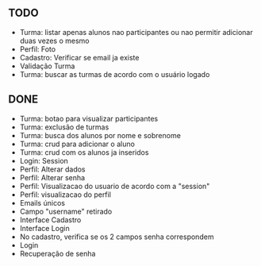 TODO
-----------
- Turma: listar apenas alunos nao participantes ou nao permitir adicionar duas vezes o mesmo
- Perfil: Foto
- Cadastro: Verificar se email ja existe
- Validação Turma
- Turma: buscar as turmas de acordo com o usuário logado

DONE
-----------
- Turma: botao para visualizar participantes
- Turma: exclusão de turmas
- Turma: busca dos alunos por nome e sobrenome
- Turma: crud para adicionar o aluno
- Turma: crud com os alunos ja inseridos
- Login: Session
- Perfil: Alterar dados
- Perfil: Alterar senha
- Perfil: Visualizacao do usuario de acordo com a "session"
- Perfil: visualizacao do perfil
- Emails únicos
- Campo "username" retirado
- Interface Cadastro
- Interface Login
- No cadastro, verifica se os 2 campos senha correspondem
- Login
- Recuperação de senha